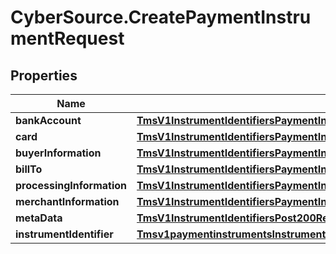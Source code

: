 # CyberSource.CreatePaymentInstrumentRequest

## Properties
Name | Type | Description | Notes
------------ | ------------- | ------------- | -------------
**bankAccount** | [**TmsV1InstrumentIdentifiersPaymentInstrumentsGet200ResponseEmbeddedBankAccount**](TmsV1InstrumentIdentifiersPaymentInstrumentsGet200ResponseEmbeddedBankAccount.md) |  | [optional] 
**card** | [**TmsV1InstrumentIdentifiersPaymentInstrumentsGet200ResponseEmbeddedCard**](TmsV1InstrumentIdentifiersPaymentInstrumentsGet200ResponseEmbeddedCard.md) |  | [optional] 
**buyerInformation** | [**TmsV1InstrumentIdentifiersPaymentInstrumentsGet200ResponseEmbeddedBuyerInformation**](TmsV1InstrumentIdentifiersPaymentInstrumentsGet200ResponseEmbeddedBuyerInformation.md) |  | [optional] 
**billTo** | [**TmsV1InstrumentIdentifiersPaymentInstrumentsGet200ResponseEmbeddedBillTo**](TmsV1InstrumentIdentifiersPaymentInstrumentsGet200ResponseEmbeddedBillTo.md) |  | [optional] 
**processingInformation** | [**TmsV1InstrumentIdentifiersPaymentInstrumentsGet200ResponseEmbeddedProcessingInformation**](TmsV1InstrumentIdentifiersPaymentInstrumentsGet200ResponseEmbeddedProcessingInformation.md) |  | [optional] 
**merchantInformation** | [**TmsV1InstrumentIdentifiersPaymentInstrumentsGet200ResponseEmbeddedMerchantInformation**](TmsV1InstrumentIdentifiersPaymentInstrumentsGet200ResponseEmbeddedMerchantInformation.md) |  | [optional] 
**metaData** | [**TmsV1InstrumentIdentifiersPost200ResponseMetadata**](TmsV1InstrumentIdentifiersPost200ResponseMetadata.md) |  | [optional] 
**instrumentIdentifier** | [**Tmsv1paymentinstrumentsInstrumentIdentifier**](Tmsv1paymentinstrumentsInstrumentIdentifier.md) |  | [optional] 


